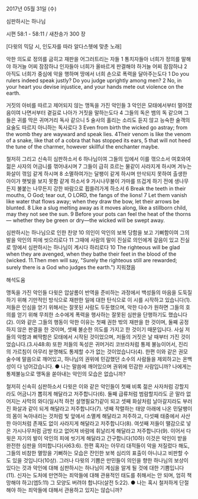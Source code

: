 2017년 05월 31일 (수)

심판하시는 하나님



시편 58:1 - 58:11 / 새찬송가 300 장


[다윗의 믹담 시, 인도자를 따라 알다스헷에 맞춘 노래]

악한 의도로 정의를 굽히고 재판을 어그러트리는 자들
1 통치자들아 너희가 정의를 말해야 하거늘 어찌 잠잠하냐 인자들아 너희가 올바르게 판결해야 하거늘 어찌 잠잠하냐 2 아직도 너희가 중심에 악을 행하며 땅에서 너희 손으로 폭력을 달아주는도다
1 Do you rulers indeed speak justly? Do you judge uprightly among men? 2 No, in your heart you devise injustice, and your hands mete out violence on the earth.

거짓의 아비를 따르고 제어되지 않는 맹독을 가진 악인들
3 악인은 모태에서부터 멀어졌음이여 나면서부터 곁길로 나아가 거짓을 말하는도다 4 그들의 독은 뱀의 독 같으며 그들은 귀를 막은 귀머거리 독사 같으니 5 술사의 홀리는 소리도 듣지 않고 능숙한 술객의 요술도 따르지 아니하는 독사로다
3 Even from birth the wicked go astray; from the womb they are wayward and speak lies. 4Their venom is like the venom of a snake, like that of a cobra that has stopped its ears, 5 that will not heed the tune of the charmer, however skillful the enchanter maybe.

철저히 그리고 신속히 심판하소서
6 하나님이여 그들의 입에서 이를 꺾으소서 여호와여 젊은 사자의 어금니를 꺾어내시며 7 그들이 급히 흐르는 물같이 사라지게 하시며 겨누는 화살이 꺾임 같게 하시며 8 소멸하여가는 달팽이 같게 하시며 만삭되지 못하여 출생한 아이가 햇빛을 보지 못함 같게 하소서 9 가시나무불이 가마를 뜨겁게 하기 전에 생나무든지 불붙는 나무든지 강한 바람으로 휩쓸려가게 하소서
6 Break the teeth in their mouths, O God; tear out, O LORD, the fangs of the lions! 7 Let them vanish like water that flows away; when they draw the bow, let their arrows be blunted. 8 Like a slug melting away as it moves along, like a stillborn child, may they not see the sun. 9 Before your pots can feel the heat of the thorns— whether they be green or dry—the wicked will be swept away.

심판하시는 하나님으로 인한 찬양
10 의인이 악인의 보복 당함을 보고 기뻐함이여 그의 발을 악인의 피에 씻으리로다 11 그때에 사람의 말이 진실로 의인에게 갚음이 있고 진실로 땅에서 심판하시는 하나님이 계시다 하리로다
10 The righteous will be glad when they are avenged, when they bathe their feet in the blood of the (wicked. 11.Then men will say, "Surely the righteous still are rewarded; surely there is a God who judges the earth.") 지워졌음

해석도움





맹독을 가진 악인들
다윗은 압살롬이 반역을 준비하는 과정에서 백성들의 마음을 도둑질하기 위해 기만적인 방식으로 재판한 일에 대한 탄식으로 이 시를 시작하고 있습니다(1). 저들은 인심을 얻기 위해서는 잘못된 사람도 두둔했으며, 악한 다수가 원하면 그들의 호의를 얻기 위해 무죄한 소수에게 폭력을 행사하는 잘못된 심판을 단행하기도 했습니다(2). 이와 같은 그들의 행동이 악한 이유는 첫째 권한 밖의 재판을 한 것이며, 둘째 공정하지 않은 판결을 한 것이며, 셋째 불순한 의도를 가지고 한 것이기 때문입니다. 사실 저들의 악함과 삐딱함은 모태에서 시작된 것이었으며, 저들의 거짓은 날 때부터 가진 것이었습니다.(3.사48:8) 또한 저들의 독성은 귀머거리 코브라처럼 통제 불능이어서, 진리의 가르침이 아무리 분명해도 통제할 수가 없는 것이었습니다(4). 한편 이와 같은 권모술수에 말씀으로 깨어있고, 하나님의 권위에 민감했던 소수의 사람들을 제외하고는 온백성이 다 넘어갔습니다.
● 나는 말씀에 깨어있으며 권위에 민감한 사람입니까? 나에게는 통제불능으로 맹독을 쏟아내는 악인의 모습은 없습니까?

철저히 신속히 심판하소서
다윗은 이와 같은 악인들이 첫째 비록 젊은 사자처럼 강할지라도 어금니가 뽑히게 해달라고 저주합니다(6). 둘째 급류처럼 범람할지라도 곧 말라 없어지는 사막의 와디(일시적 하천 설명필요?)같이 되고 셋째 화살처럼 날아갈지라도 부러진 화살과 같이 되게 해달라고 저주합니다(7). 넷째 작렬하는 태양 아래에 나온 민달팽이의 몸이 녹아내리는 것처럼 빛 앞에서 소멸케 해달라고 저주하고, 다섯째 태중에서 사산한 아이처럼 존재도 없이 사라지게 해달라고 저주합니다(8). 여섯째 저들이 땔감으로 넣은 가시나무처럼 금방 타고 없어져 바람에 휘날리게 해달라고 저주합니다(9). 이어서 다윗은 자기의 발이 악인의 피에 씻기게 해달라고 간구합니다(10하) 이것은 악인이 받을 완전한 심판을 의미합니다(사63:6). 한편 혹자는 아무리 대적들이 악을 저질렀다 해도, 그들의 비참한 멸망을 기뻐하는 모습은 잔인한 보복 심리의 표출이 아니냐고 비판할 수도 있을 것입니다(10상). 그러나 다윗의 기쁨은 만민들이 의인을 향한 하나님의 보상이 있다는 것과 악인에 대해 심판하시는 하나님이 계심을 알게 될 것에 대한 기쁨입니다(11). 신자는 도처에 만연하는 죄악들에 대해 관용적인 태도를 취해서는 안 되며, 엄히 책망해야 하고(엡5:11) 그 모양도 버려야 합니다(살전 5:22).
● 나는 혹시 철저하게 단절해야 하는 죄악들에 대해서 관용하고 있지는 않습니까?